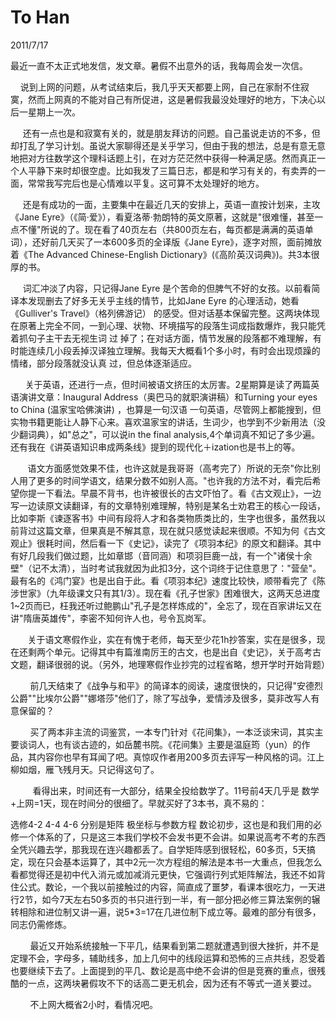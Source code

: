 # To Han
2011/7/17

最近一直不太正式地发信，发文章。暑假不出意外的话，我每周会发一次信。

   
说到上网的问题，从考试结束后，我几乎天天都要上网，自己在家耐不住寂寞，然而上网真的不能对自己有所促进，这是暑假我最没处理好的地方，下决心以后一星期上一次。

    
还有一点也是和寂寞有关的，就是朋友拜访的问题。自己虽说走访的不多，但却打乱了学习计划。虽说大家聊得还是关乎学习，但由于我的想法，总是有意无意地把对方往数学这个理科话题上引，在对方茫茫然中获得一种满足感。然而真正一个人平静下来时却很空虚。比如我发了三篇日志，都是和学习有关的，有卖弄的一面，常常我写完后也是心情难以平复。这可算不太处理好的地方。

    
还是有成功的一面，主要集中在最近几天的安排上，英语一直按计划来，主攻《Jane
Eyre》（《简·爱》），看夏洛蒂·勃朗特的英文原著，这就是"很难懂，甚至一点不懂"所说的了。现在看了40页左右（共800页左右，每页都是满满的英语单词），还好前几天买了一本600多页的全译版《Jane
Eyre》，逐字对照，面前摊放着《The Advanced Chinese-English
Dictionary》(《高阶英汉词典》)。共3本很厚的书。

     词汇冲淡了内容，只记得Jane Eyre
是个苦命的但脾气不好的女孩。以前看简译本发现删去了好多无关乎主线的情节，比如Jane
Eyre 的心理活动，她看《Gulliver\'s Travel》（格列佛游记）
的感受。但对话基本保留完整。这两块体现在原著上完全不同，一到心理、状物、环境描写的段落生词成指数爆炸，我只能凭着抓句子主干去无视生词
过
掉了；在对话方面，情节发展的段落都不难理解，有时能连续几小段丢掉汉译独立理解。我每天大概看1个多小时，有时会出现烦躁的情绪，部分段落就没认真
过，但总体逐渐适应。

     
关于英语，还进行一点，但时间被语文挤压的太厉害。2星期算是读了两篇英语演讲文章：Inaugural
Address（奥巴马的就职演讲稿）和Turning your eyes to China
(温家宝哈佛演讲) ，也算是一句汉语
一句英语，尽管网上都能搜到，但实物书籍更能让人静下心来。喜欢温家宝的讲话，生词少，也学到不少新用法（没少翻词典），如"总之"，可以说in
the final
analysis,4个单词真不知记了多少遍。还有我在《讲英语知识串成两条线》提到的现代化＋ization也是书上的等。

      
语文方面感觉效果不佳，也许这就是我哥哥（高考完了）所说的无奈"你比别人用了更多的时间学语文，结果分数不如别人高。"也许我的方法不对，看完后希望你提一下看法。早晨不背书，也许被很长的古文吓怕了。看《古文观止》，一边写一边读原文读翻译，有的文章特别难理解，特别是某名士劝君王的核心一段话，比如李斯《谏逐客书》中间有段将人才和各类物质类比的，生字也很多，虽然我以前背过这篇文章，但果真是不解其意，现在就只感觉读起来很顺。不知为何《古文观止》很耗时间，然后看一下《史记》，读完了《项羽本纪》的原文和翻译。其中有好几段我们做过题，比如章邯（音同涵）和项羽巨鹿一战，有一个"诸侯十余壁"（记不太清），当时考试我就因为此扣3分，这个词终于记住意思了："营垒"。
最有名的《鸿门宴》也是出自于此。看《项羽本纪》速度比较快，顺带看完了《陈涉世家》（九年级课文只有其1/3）。现在看《孔子世家》困难很大，这两天总进度1\~2页而已，枉我还听过鲍鹏山"孔子是怎样炼成的"，全忘了，现在百家讲坛又在讲"隋唐英雄传"，李密不知何许人也，号令瓦岗军。

      
关于语文寒假作业，实在有愧于老师，每天至少花1h抄答案，实在是很多，现在还剩两个单元。记得其中有篇淮南厉王的古文，也是出自《史记》，关于高考古文题，翻译很弱的说。（另外，地理寒假作业抄完的过程省略，想开学时开始背题）

       
前几天结束了《战争与和平》的简译本的阅读，速度很快的，只记得"安德烈公爵""比埃尔公爵""娜塔莎"他们了，除了写战争，爱情涉及很多，莫非改写人有意保留的？

       
买了两本非主流的词鉴赏，一本专门针对《花间集》，一本泛谈宋词，其实主要谈词人，也有谈古迹的，如岳麓书院。《花间集》主要是温庭筠（yun）的作品，其内容你也早有耳闻了吧。真惊叹作者用200多页去评写一种风格的词。江上柳如烟，雁飞残月天。只记得这句了。

         看得出来，时间还有一大部分，结果全投给数学了。11号前4天几乎是
数学+上网=1天，现在时间分的很细了。早就买好了3本书，真不易的：

选修4-2 4-4 4-6 分别是矩阵 极坐标与参数方程
数论初步，这也是和我们用的必修一个体系的了，只是这三本我们学校不会发书更不会讲。如果说高考不考的东西全凭兴趣去学，那我现在连兴趣都丢了。自学矩阵感到很轻松，60多页，5天搞定，现在只会基本运算了，其中2元一次方程组的解法是本书一大重点，但我怎么看都觉得还是初中代入消元或加减消元更快，它强调行列式矩阵解法，我还不如背住公式。数论，一个我以前接触过的内容，简直成了噩梦，看课本很吃力，一天进行2节，如今7天左右50多页的书只进行到一半，有一部分把必修三算法案例的辗转相除和进位制又讲一遍，说5\*3=17在几进位制下成立等。最难的部分有很多，同志仍需修炼。

       
最近又开始系统接触一下平几，结果看到第二题就遭遇到很大挫折，并不是定理不会，字母多，辅助线多，加上几何中的线段运算和恐怖的三点共线，忍受着也要继续下去了。上面提到的平几、数论是高中绝不会讲的但是竞赛的重点，很残酷的一点，这两块暑假攻不下的话高二更无机会，因为还有不等式一道关要过。

        不上网大概省2小时，看情况吧。